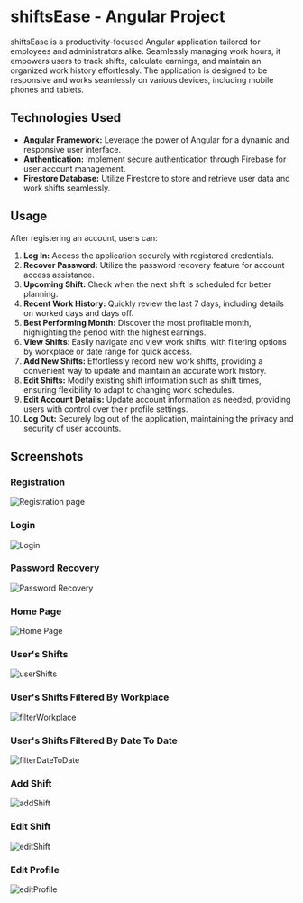 # shiftsEase - Angular Project

shiftsEase is a productivity-focused Angular application tailored for employees and administrators alike. Seamlessly managing work hours, it empowers users to track shifts, calculate earnings, and maintain an organized work history effortlessly.
The application is designed to be responsive and works seamlessly on various devices, including mobile phones and tablets.

## Technologies Used

- **Angular Framework:** Leverage the power of Angular for a dynamic and responsive user interface.
- **Authentication:** Implement secure authentication through Firebase for user account management.
- **Firestore Database:** Utilize Firestore to store and retrieve user data and work shifts seamlessly.


## Usage

After registering an account, users can:

1. **Log In:** Access the application securely with registered credentials.
2. **Recover Password:** Utilize the password recovery feature for account access assistance.
3. **Upcoming Shift:** Check when the next shift is scheduled for better planning.
4. **Recent Work History:** Quickly review the last 7 days, including details on worked days and days off.
5. **Best Performing Month:** Discover the most profitable month, highlighting the period with the highest earnings.
6. **View Shifts**: Easily navigate and view work shifts, with filtering options by workplace or date range for quick access.
7. **Add New Shifts:** Effortlessly record new work shifts, providing a convenient way to update and maintain an accurate work history.
8. **Edit Shifts:** Modify existing shift information such as shift times, ensuring flexibility to adapt to changing work schedules.
9. **Edit Account Details:** Update account information as needed, providing users with control over their profile settings.
10. **Log Out:** Securely log out of the application, maintaining the privacy and security of user accounts.


## Screenshots

### Registration
![Registration page](https://github.com/tarciziuu/ShiftsManagement/releases/download/Latest/register.png)

### Login
![Login](https://github.com/tarciziuu/ShiftsManagement/releases/download/Latest/login.png)

### Password Recovery
![Password Recovery](https://github.com/tarciziuu/ShiftsManagement/releases/download/Latest/pwd-recovery.png)

### Home Page
![Home Page](https://github.com/tarciziuu/ShiftsManagement/releases/download/Latest/home.png)

### User's Shifts
![userShifts](https://github.com/tarciziuu/ShiftsManagement/releases/download/Latest/all-shifts.png)

### User's Shifts Filtered By Workplace
![filterWorkplace](https://github.com/tarciziuu/ShiftsManagement/releases/download/Latest/filtered-workplace.png)

### User's Shifts Filtered By Date To Date
![filterDateToDate](https://github.com/tarciziuu/ShiftsManagement/releases/download/Latest/filtered-date-to-date.png)

### Add Shift
![addShift](https://github.com/tarciziuu/ShiftsManagement/releases/download/Latest/add-shift.png)

### Edit Shift
![editShift](https://github.com/tarciziuu/ShiftsManagement/releases/download/Latest/edit-shift.png)

### Edit Profile
![editProfile](https://github.com/tarciziuu/ShiftsManagement/releases/download/Latest/edit-profile.png)


